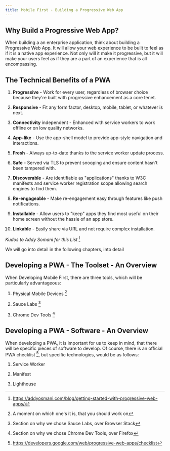 ```yaml
---
title: Mobile First - Building a Progressive Web App
---
```


 Why Build a Progressive Web App? 
---------------------------------

When building a an enterprise application, think about building a
Progressive Web App. It will allow your web experience to be built to
feel as if it is a native app experience. Not only will it make it
progressive, but it will make your users feel as if they are a part of
an experience that is all encompassing.

 The Technical Benefits of a PWA 
--------------------------------

1.  **Progressive** - Work for every user, regardless of browser choice
    because they're built with progressive enhancement as a core tenet.

2.  **Responsive** - Fit any form factor, desktop, mobile, tablet, or
    whatever is next.

3.  **Connectivity** independent - Enhanced with service workers to work
    offline or on low quality networks.

4.  **App-like** - Use the app-shell model to provide app-style
    navigation and interactions.

5.  **Fresh** - Always up-to-date thanks to the service worker update
    process.

6.  **Safe** - Served via TLS to prevent snooping and ensure content
    hasn't been tampered with.

7.  **Discoverable** - Are identifiable as "applications" thanks to W3C
    manifests and service worker registration scope allowing search
    engines to find them.

8.  **Re-engageable** - Make re-engagement easy through features like
    push notifications.

9.  **Installable** - Allow users to "keep" apps they find most useful
    on their home screen without the hassle of an app store.

10. **Linkable** - Easily share via URL and not require complex
    installation.

*Kudos to Addy Somani for this List* [^1]

We will go into detail in the following chapters, into detail

 Developing a PWA - The Toolset - An Overview
--------------------------------------------

When Developing Mobile First, there are three tools, which will be
particularly advantageous:

1.  Physical Mobile Devices [^2]

2.  Sauce Labs [^3]

3.  Chrome Dev Tools [^4]

 Developing a PWA - Software - An Overview
-----------------------------------------

When developing a PWA, it is important for us to keep in mind, that
there will be specific pieces of software to develop. Of course, there
is an official PWA checklist [^5], but specific technologies, would be
as follows:

1.  Service Worker

2.  Manifest

3.  Lighthouse

[^1]: https://addyosmani.com/blog/getting-started-with-progressive-web-apps/

[^2]: A moment on which one's it is, that you should work on

[^3]: Section on why we chose Sauce Labs, over Browser Stack

[^4]: Section on why we chose Chrome Dev Tools, over Firefox

[^5]: https://developers.google.com/web/progressive-web-apps/checklist
